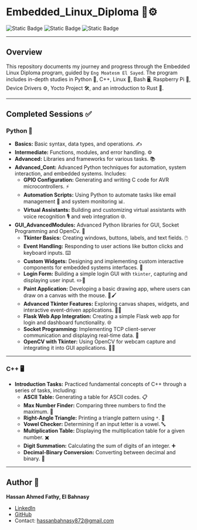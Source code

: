 # Embedded_Linux_Diploma 🐧⚙️

![Static Badge](https://img.shields.io/badge/100%25-bold?style=for-the-badge&logo=python&label=python&labelColor=black&color=blue) ![Static Badge](https://img.shields.io/badge/C%2B%2B%20-%2012.5%25%20-%20green?style=for-the-badge&logo=c%2B%2B&logoColor=green&labelColor=black) ![Static Badge](https://img.shields.io/badge/10%25-bold?style=for-the-badge&logo=github&label=Embedded%20Linux&labelColor=green&color=black)

---
## Overview
This repository documents my journey and progress through the Embedded Linux Diploma program, guided by `Eng Moatesm El Sayed`. The program includes in-depth studies in Python 🐍, C++, Linux 🐧, Bash 🖥️, Raspberry Pi 🍓, Device Drivers ⚙️, Yocto Project 🛠️, and an introduction to Rust 🦀.

---

## Completed Sessions ✅

### Python 🐍
- **Basics:** Basic syntax, data types, and operations. ✍️
- **Intermediate:** Functions, modules, and error handling. ⚙️
- **Advanced:** Libraries and frameworks for various tasks. 📚
- **Advanced_Cont:** Advanced Python techniques for automation, system interaction, and embedded systems. Includes:
  - **GPIO Configuration:** Generating and writing C code for AVR microcontrollers. ⚡
  - **Automation Scripts:** Using Python to automate tasks like email management 📧 and system monitoring 📊. 
  - **Virtual Assistants:** Building and customizing virtual assistants with voice recognition 🎙️ and web integration 🌐.
- **GUI_AdvancedModules:** Advanced Python libraries for GUI, Socket Programming and OpenCv. 🌟
  - **Tkinter Basics:** Creating windows, buttons, labels, and text fields. 🖱️  
  - **Event Handling:** Responding to user actions like button clicks and keyboard inputs. ⌨️  
  - **Custom Widgets:** Designing and implementing custom interactive components for embedded systems interfaces. 🔧  
  - **Login Form:** Building a simple login GUI with `tkinter`, capturing and displaying user input. ✏️🔑  
  - **Paint Application:** Developing a basic drawing app, where users can draw on a canvas with the mouse. 🎨🖌️  
  - **Advanced Tkinter Features:** Exploring canvas shapes, widgets, and interactive event-driven applications. 🧪🔬  
  - **Flask Web App Integration:** Creating a simple Flask web app for login and dashboard functionality. 🌐  
  - **Socket Programming:** Implementing TCP client-server communication and displaying real-time data. 📡  
  - **OpenCV with Tkinter:** Using OpenCV for webcam capture and integrating it into GUI applications. 📸🎥

---

### C++ 🖥️
- **Introduction Tasks:** Practiced fundamental concepts of C++ through a series of tasks, including:
  - **ASCII Table:** Generating a table for ASCII codes. 📋
  - **Max Number Finder:** Comparing three numbers to find the maximum. 🔢
  - **Right-Angle Triangle:** Printing a triangle pattern using `*`. 🔺
  - **Vowel Checker:** Determining if an input letter is a vowel. 🔤
  - **Multiplication Table:** Displaying the multiplication table for a given number. ✖️
  - **Digit Summation:** Calculating the sum of digits of an integer. ➕
  - **Decimal-Binary Conversion:** Converting between decimal and binary. 🔄

---

## Author 👤

**Hassan Ahmed Fathy, El Bahnasy**  
- [LinkedIn](https://www.linkedin.com/in/hassanbahnasy/)  
- [GitHub](https://github.com/Bahnasy2001)  
- Contact: hassanbahnasy872@gmail.com